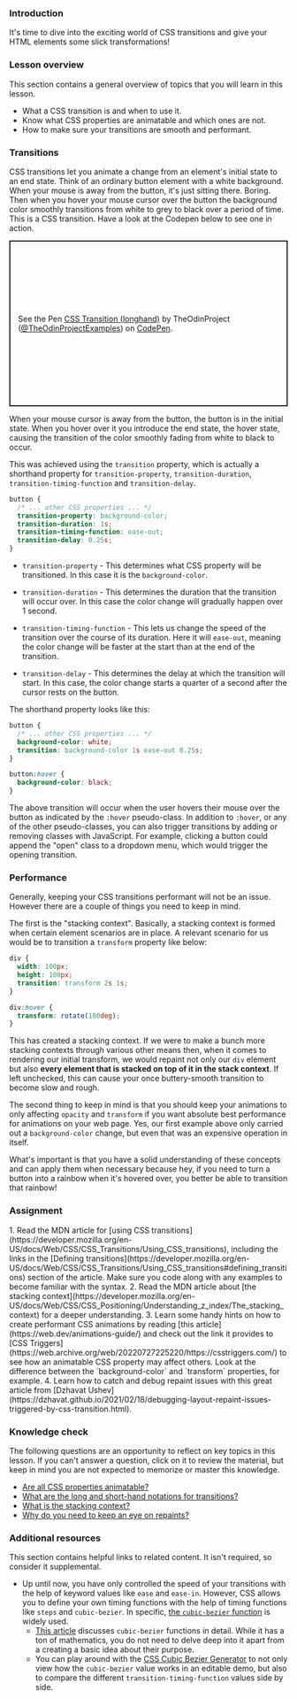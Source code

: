 ### Introduction

It's time to dive into the exciting world of CSS transitions and give your HTML elements some slick transformations!

### Lesson overview

This section contains a general overview of topics that you will learn in this lesson.

- What a CSS transition is and when to use it.
- Know what CSS properties are animatable and which ones are not.
- How to make sure your transitions are smooth and performant.

### Transitions

CSS transitions let you animate a change from an element's initial state to an end state. Think of an ordinary button element with a white background. When your mouse is away from the button, it's just sitting there. Boring. Then when you hover your mouse cursor over the button the background color smoothly transitions from white to grey to black over a period of time. This is a CSS transition. Have a look at the Codepen below to see one in action.

<p class="codepen" data-height="300" data-theme-id="dark" data-default-tab="css,result" data-slug-hash="eYGmYRm" data-editable="true" data-user="TheOdinProjectExamples" style="height: 300px; box-sizing: border-box; display: flex; align-items: center; justify-content: center; border: 2px solid; margin: 1em 0; padding: 1em;">
  <span>See the Pen <a href="https://codepen.io/TheOdinProjectExamples/pen/eYGmYRm">
  CSS Transition (longhand)</a> by TheOdinProject (<a href="https://codepen.io/TheOdinProjectExamples">@TheOdinProjectExamples</a>)
  on <a href="https://codepen.io">CodePen</a>.</span>
</p>
<script async src="https://cpwebassets.codepen.io/assets/embed/ei.js"></script>

When your mouse cursor is away from the button, the button is in the initial state. When you hover over it you introduce the end state, the hover state, causing the transition of the color smoothly fading from white to black to occur.

This was achieved using the `transition` property, which is actually a shorthand property for `transition-property`, `transition-duration`, `transition-timing-function` and `transition-delay`.

```css
button {
  /* ... other CSS properties ... */
  transition-property: background-color;
  transition-duration: 1s;
  transition-timing-function: ease-out;
  transition-delay: 0.25s;
}
```

- `transition-property` - This determines what CSS property will be transitioned. In this case it is the `background-color`.

- `transition-duration` - This determines the duration that the transition will occur over. In this case the color change will gradually happen over 1 second.

- `transition-timing-function` - This lets us change the speed of the transition over the course of its duration. Here it will `ease-out`, meaning the color change will be faster at the start than at the end of the transition.

- `transition-delay` - This determines the delay at which the transition will start. In this case, the color change starts a quarter of a second after the cursor rests on the button.

The shorthand property looks like this:

```css
button {
  /* ... other CSS properties ... */
  background-color: white;
  transition: background-color 1s ease-out 0.25s;
}

button:hover {
  background-color: black;
}
```

The above transition will occur when the user hovers their mouse over the button as indicated by the `:hover` pseudo-class. In addition to `:hover`, or any of the other pseudo-classes, you can also trigger transitions by adding or removing classes with JavaScript. For example, clicking a button could append the "open" class to a dropdown menu, which would trigger the opening transition.

### Performance

Generally, keeping your CSS transitions performant will not be an issue. However there are a couple of things you need to keep in mind.

The first is the "stacking context". Basically, a stacking context is formed when certain element scenarios are in place. A relevant scenario for us would be to transition a `transform` property like below:

```css
div {
  width: 100px;
  height: 100px;
  transition: transform 2s 1s; 
}

div:hover {
  transform: rotate(180deg);
}
```

This has created a stacking context. If we were to make a bunch more stacking contexts through various other means then, when it comes to rendering our initial transform, we would repaint not only our `div` element but also **every element that is stacked on top of it in the stack context**. If left unchecked, this can cause your once buttery-smooth transition to become slow and rough.

The second thing to keep in mind is that you should keep your animations to only affecting `opacity` and `transform` if you want absolute best performance for animations on your web page. Yes, our first example above only carried out a `background-color` change, but even that was an expensive operation in itself.

What's important is that you have a solid understanding of these concepts and can apply them when necessary because hey, if you need to turn a button into a rainbow when it's hovered over, you better be able to transition that rainbow!

### Assignment

<div class="lesson-content__panel" markdown="1">
1. Read the MDN article for [using CSS transitions](https://developer.mozilla.org/en-US/docs/Web/CSS/CSS_Transitions/Using_CSS_transitions), including the links in the [Defining transitions](https://developer.mozilla.org/en-US/docs/Web/CSS/CSS_Transitions/Using_CSS_transitions#defining_transitions) section of the article. Make sure you code along with any examples to become familiar with the syntax.
2. Read the MDN article about [the stacking context](https://developer.mozilla.org/en-US/docs/Web/CSS/CSS_Positioning/Understanding_z_index/The_stacking_context) for a deeper understanding.
3. Learn some handy hints on how to create performant CSS animations by reading [this article](https://web.dev/animations-guide/) and check out the link it provides to [CSS Triggers](https://web.archive.org/web/20220727225220/https://csstriggers.com/) to see how an animatable CSS property may affect others. Look at the difference between the `background-color` and `transform` properties, for example.
4. Learn how to catch and debug repaint issues with this great article from [Dzhavat Ushev](https://dzhavat.github.io/2021/02/18/debugging-layout-repaint-issues-triggered-by-css-transition.html).
</div>

### Knowledge check

The following questions are an opportunity to reflect on key topics in this lesson. If you can't answer a question, click on it to review the material, but keep in mind you are not expected to memorize or master this knowledge.

- [Are all CSS properties animatable?](https://developer.mozilla.org/en-US/docs/Web/CSS/CSS_animated_properties)
- [What are the long and short-hand notations for transitions?](https://developer.mozilla.org/en-US/docs/Web/CSS/transition)
- [What is the stacking context?](https://developer.mozilla.org/en-US/docs/Web/CSS/CSS_Positioning/Understanding_z_index/The_stacking_context)
- [Why do you need to keep an eye on repaints?](https://dzhavat.github.io/2021/02/18/debugging-layout-repaint-issues-triggered-by-css-transition.html)

### Additional resources

This section contains helpful links to related content. It isn't required, so consider it supplemental.

- Up until now, you have only controlled the speed of your transitions with the help of keyword values like `ease` and `ease-in`. However, CSS allows you to define your own timing functions with the help of timing functions like `steps` and `cubic-bezier`. In specific, [the `cubic-bezier` function](https://developer.mozilla.org/en-US/docs/Web/CSS/easing-function#cubic_b%C3%A9zier_easing_function) is widely used.
  - [This article](https://blog.maximeheckel.com/posts/cubic-bezier-from-math-to-motion/) discusses `cubic-bezier` functions in detail. While it has a ton of mathematics, you do not need to delve deep into it apart from a creating a basic idea about their purpose.
  - You can play around with the [CSS Cubic Bezier Generator](https://www.cssportal.com/css-cubic-bezier-generator/) to not only view how the `cubic-bezier` value works in an editable demo, but also to compare the different `transition-timing-function` values side by side.
